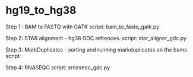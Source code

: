 # hg19_to_hg38

Step 1 : 
BAM to FASTQ with GATK
script: bam_to_fastq_gatk.py

Step 2:
STAR alignment - hg38 GDC refrences. 
script: star_aligner_gdc.py

Step 3:
MarkDuplicates - sorting and running markduplicates on the bams 
script: 

Step 4: 
RNASEQC
script: srnaseqc_gdc.py
